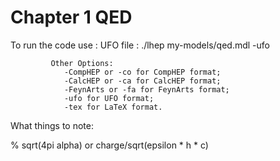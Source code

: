 # Chapter 1 QED
To run the code use :
			 UFO file :  ./lhep my-models/qed.mdl -ufo 
			 
			 Other Options: 
			 	-CompHEP or -co for CompHEP format;
				-CalcHEP or -ca for CalcHEP format;
				-FeynArts or -fa for FeynArts format;
				-ufo for UFO format;
				-tex for LaTeX format.



What things to note: 

% sqrt(4pi alpha) or charge/sqrt(epsilon * h * c)
